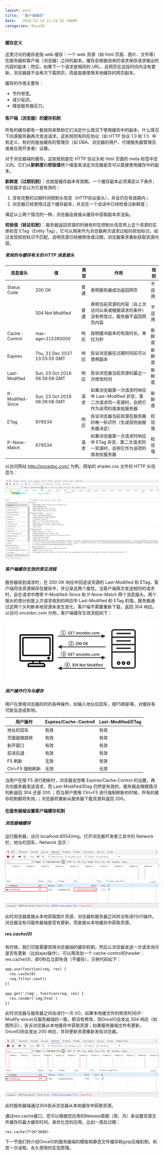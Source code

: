 ```yaml
---
layout: post
title:  "客户端缓存"
date:   2016-12-14 11:31:32 +0800
categories: OnceIO
---
```

#### 缓存定义  

这里讨论的缓存是指 web 缓存：一个 web 资源（如 html 页面、图片、文件等）在服务器和客户端（浏览器）之间的副本。缓存会根据进来的请求保存请求输出的内容的副本；然后，如果下一个请求是相同的 URL，且网页在这段时间内没有更新，浏览器就不会再次下载网页，而是直接使用本地缓存的网页副本。  
  
缓存的作用主要有：  
  - 节约带宽。
  - 减少延迟。
  - 降低服务器压力。

#### 客户端（浏览器）的缓存机制  

所有的缓存都有一套规则来帮助它们决定什么情况下使用缓存中的副本，什么情况下向源服务器再次发送请求。这些规则有的在协议（如 HTTP 协议 1.0 和 1.1）中有定义，有的则是由缓存的管理员（如 DBA、浏览器的用户、代理服务器管理员或者应用开发者）设置。  
  
对于浏览器端的缓存，这些规则是在 HTTP 协议头和 html 页面的 meta 标签中定义的。它们从**新鲜度**和**校验值**两个维度来决定浏览器是否可以直接使用缓存中的副本。  
  
**新鲜度（过期机制）**：也就是缓存副本有效期。一个缓存副本必须满足以下条件，浏览器才会认为它是有效的：  
  
  1. 含有完整的过期时间控制头信息（HTTP协议报头），并且仍在有效期内；  
  2. 浏览器已经使用过这个缓存副本，并且在一个会话中已经检查过新鲜度；
  
满足以上两个情况的一种，浏览器会直接从缓存中获取副本并渲染。  
  
**校验值（验证机制）**：服务器返回资源的时候有时在控制头信息带上这个资源的实体标签 ETag（Entity Tag），它可以用来作为浏览器再次请求过程的校验标识。如过发现校验标识不匹配，说明资源已经被修改或过期，浏览器需求重新获取资源内容。  
  
##### 常用的与缓存有关的 HTTP 消息报头  

| 消息报头    | 值     | 类型 | 作用 | 规则 |
| ----------- | ------ | ---- | ---- | ---- |
| Status Code |200 OK|普通|表明服务器成功返回网页|不适用|
|             |304 Not Modified|普通|表明当前资源的内容（自上次访问以来或根据请求的条件）没有修改过，服务器不返回网页内容|不适用|
|Cache-Control|max-age=315360000            |响应|指明缓冲副本的有效时长，单位为秒|新鲜度|
| Expires     |Thu, 31 Dec 2037 23:55:55 GMT|响应|告诉浏览器在过期时间前可以使用副本|新鲜度|
|Last-Modified|Sun, 23 Oct 2016 06:36:08 GMT|响应|告诉浏览器当前资源的最近一次修改时间|新鲜度|
|If-Modified-Since|Sun, 23 Oct 2016 06:36:08 GMT|请求|如果浏览器第一次请求时响应中 Last-Modified 非空，第二次请求同一资源时，会把它作为该项的值发给服务器|新鲜度|
|ETag|978534|响应|告诉浏览器当前资源在服务器的唯一标识符（生成规则由服务器决定）|校验值|
|If-None-Match|978534|请求|如果浏览器第一次请求时响应中 ETag 非空，第二次请求同一资源时，会把它作为该项的值发给服务器|校验值|

  
以访问网站 http://oncedoc.com/ 为例，网站的 shader.css 文件的 HTTP 头信息为：  
  
![shader.css 文件的 HTTP 头信息][1]  
  
##### 客户端缓存生效的常见流程

服务器收到请求时，在 200 OK 响应中回送该资源的 Last-Modified 和 ETag，客户端将该资源保存在缓存中，并记录这两个属性。当客户端再次发送相同的请求时，会在请求中携带 If-Modified-Since 和 If-None-Match 两个消息报头。两个报头的值分别是上次请求收到的响应中 Last-Modified 和 ETag 的值。服务器通过这两个头判断本地资源未发生变化，客户端不需要重新下载，返回 304 响应。以访问 oncedoc.com 为例，客户端缓存生效流程如下：  
  
![客户端缓存生效常见流程][2]  

##### 用户操作行为与缓存  

用户在使用浏览器的时的各种操作，如输入地址后回车，按F5刷新等，对缓存有可能会造成影响。  
  
| 用户操作        | Expires/Cache-Controll | Last-Modified/ETag |
| --------------- | ---------------------- | ------------------ |
| 地址栏回车      | 有效                   | 有效               |
| 页面链接跳转    | 有效                   | 有效               |
| 新开窗口        | 有效                   | 有效               |
| 前进后退        | 有效                   | 有效               |
| F5 刷新         | 无效                   | 有效               |
| Ctrl+F5 强制刷新| 无效                   | 无效               |
  
当用户在按 F5 进行刷新时，浏览器会忽略 Expires/Cache-Control 的设置，再次向服务器发送请求，而 Last-Modified/Etag 仍然是有效的，服务器会根据情况判断返回 304 还是 200 ；而当用户使用 Ctrl+F5 进行强制刷新的时候，所有的缓存机制都将失效，；浏览器将重新从服务器下载资源并返回 200。

#### 在服务器端设置客户端缓存机制

##### 浏览器端缓存

运行服务器，访问 localhost:8054/img，打开浏览器开发者工具中的 Network 栏，地址栏回车，Network 显示：  
  
![使用 res.cache(0) 时 Network 栏效果][3]

此时浏览器直接从本地获取图片资源，浏览器和服务器之间并没有进行I/O操作。浏览器没有问服务器端是否有更新，而直接从本地缓存中获取资源。 

##### res.cache(0)

有时侯，我们可能需要禁用浏览器端的缓存机制，然后让浏览器发送一次请求询问是否有更新（比如ajax操作）。可以用添加一个 cache-control的header： res.cache(0)，即0秒后立即失效（不缓存），示例代码如下：

    app.use(function(req, res) {
      res.cache(0)
      req.filter.next()
    })

    app.get('/img', function(req, res) {
      res.render('img.html')
    }) 

此时浏览器与服务器之间会进行一次 I/O，如果本地缓文件的修改时间(IF-Modify-since)与服务器端的一致，即没有修改，则OnceIO会发出 304 响应（如图所示），告诉浏览器从本地缓存中获取资源；如果服务器端文件有更新，OnceIO则会发出 200 响应，并将更新资源重新发给浏览器。
  
![不使用 res.cache(0) 时 Network 栏效果][4]
  
此时服务器端通过304告诉浏览器从本地缓存中获取资源。 
  
通过res.cache接口，您可以根据您应用的Release周期（周、月）来设置资源文件缓存的最大缓存时间，来优化您的应用，比如一周后过期：

    res.cache(7*24*3600)

下一节我们将介绍OnceIO的服务器端的模板和静态文件缓存和gzip压缩机制，和其一次读取，永久使用的实现原理。
  




[1]: https://raw.githubusercontent.com/OnceDoc/images/gh-pages/OnceAcademy/cache/HTTP_headers_of_shader_css.png
[2]: https://raw.githubusercontent.com/OnceDoc/images/gh-pages/OnceAcademy/cache/cache_workflow.png
[3]: https://raw.githubusercontent.com/OnceDoc/images/gh-pages/OnceAcademy/cache/no_cache0_browser_network.png
[4]: https://raw.githubusercontent.com/OnceDoc/images/gh-pages/OnceAcademy/cache/cache0_browser_network.png

